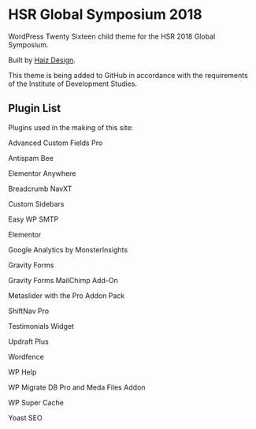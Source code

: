 # HSR Global Symposium 2018
WordPress Twenty Sixteen child theme for the HSR 2018 Global Symposium.

Built by [Haiz Design](https://haizdesign.com).

This theme is being added to GitHub in accordance with the requirements of the Institute of Development Studies.

## Plugin List
Plugins used in the making of this site:

Advanced Custom Fields Pro

Antispam Bee

Elementor Anywhere

Breadcrumb NavXT

Custom Sidebars

Easy WP SMTP

Elementor

Google Analytics by MonsterInsights

Gravity Forms

Gravity Forms MailChimp Add-On

Metaslider with the Pro Addon Pack

ShiftNav Pro

Testimonials Widget

Updraft Plus

Wordfence

WP Help

WP Migrate DB Pro and Meda Files Addon

WP Super Cache

Yoast SEO
